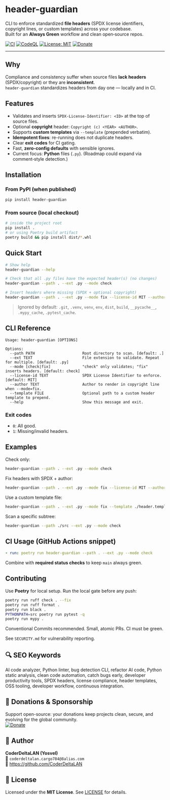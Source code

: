 # header-guardian

CLI to enforce standardized **file headers** (SPDX license identifiers, copyright lines, or custom templates) across your codebase.  
Built for an **Always Green** workflow and clean open‑source repos.

[![CI](https://github.com/CoderDeltaLAN/header-guardian/actions/workflows/ci.yml/badge.svg?branch=main)](https://github.com/CoderDeltaLAN/header-guardian/actions/workflows/ci.yml)
[![CodeQL](https://github.com/CoderDeltaLAN/header-guardian/actions/workflows/codeql.yml/badge.svg?branch=main)](https://github.com/CoderDeltaLAN/header-guardian/actions/workflows/codeql.yml)
[![License: MIT](https://img.shields.io/badge/License-MIT-blue.svg)](LICENSE)
[![Donate](https://img.shields.io/badge/Donate-PayPal-0070ba?logo=paypal&logoColor=white)](https://www.paypal.com/donate/?hosted_button_id=YVENCBNCZWVPW) 

---

## Why

Compliance and consistency suffer when source files **lack headers** (SPDX/copyright) or they are **inconsistent**.  
`header-guardian` standardizes headers from day one — locally and in CI.

## Features

- Validates and inserts `SPDX-License-Identifier: <ID>` at the top of source files.
- Optional **copyright** header: `Copyright (c) <YEAR> <AUTHOR>`.
- Supports **custom templates** via `--template` (prepended verbatim).
- **Idempotent fixes**: re-running does not duplicate headers.
- Clear **exit codes** for CI gating.
- Fast, **zero‑config defaults** with sensible ignores.
- Current focus: **Python** files (`.py`). (Roadmap could expand via comment‑style detection.)

## Installation

### From PyPI (when published)
```bash
pip install header-guardian
```

### From source (local checkout)
```bash
# inside the project root
pip install .
# or using Poetry build artifact
poetry build && pip install dist/*.whl
```

## Quick Start

```bash
# Show help
header-guardian --help

# Check that all .py files have the expected header(s) (no changes)
header-guardian --path . --ext .py --mode check

# Insert headers where missing (SPDX + optional copyright)
header-guardian --path . --ext .py --mode fix --license-id MIT --author "CoderDeltaLAN"
```

> Ignored by default: `.git`, `.venv`, `venv`, `env`, `dist`, `build`, `__pycache__`, `.mypy_cache`, `.pytest_cache`.

## CLI Reference

```
Usage: header-guardian [OPTIONS]

Options:
  --path PATH                     Root directory to scan. [default: .]
  --ext TEXT                      File extension to validate. Repeat for multiple. [default: .py]
  --mode [check|fix]              "check" only validates; "fix" inserts headers. [default: check]
  --license-id TEXT               SPDX License Identifier to enforce. [default: MIT]
  --author TEXT                   Author to render in copyright line when --mode=fix.
  --template FILE                 Optional path to a custom header template to prepend.
  --help                          Show this message and exit.
```

### Exit codes
- `0`: All good.
- `1`: Missing/invalid headers.

## Examples

Check only:
```bash
header-guardian --path . --ext .py --mode check
```

Fix headers with SPDX + author:
```bash
header-guardian --path . --ext .py --mode fix --license-id MIT --author "CoderDeltaLAN"
```

Use a custom template file:
```bash
header-guardian --path . --ext .py --mode fix --template ./header.template
```

Scan a specific subtree:
```bash
header-guardian --path ./src --ext .py --mode check
```

## CI Usage (GitHub Actions snippet)

```yaml
- run: poetry run header-guardian --path . --ext .py --mode check
```
Combine with **required status checks** to keep `main` always green.

## Contributing

Use **Poetry** for local setup. Run the local gate before any push:
```bash
poetry run ruff check . --fix
poetry run ruff format .
poetry run black .
PYTHONPATH=src poetry run pytest -q
poetry run mypy .
```
Conventional Commits recommended. Small, atomic PRs. CI must be green.

See `SECURITY.md` for vulnerability reporting.

## 🔍 SEO Keywords

AI code analyzer, Python linter, bug detection CLI, refactor AI code, Python static analysis, clean code automation, catch bugs early, developer productivity tools, SPDX headers, license compliance, header templates, OSS tooling, developer workflow, continuous integration.

## 💖 Donations & Sponsorship

Support open-source: your donations keep projects clean, secure, and evolving for the global community.  
[![Donate](https://img.shields.io/badge/Donate-PayPal-0070ba?logo=paypal&logoColor=white)](https://www.paypal.com/donate/?hosted_button_id=YVENCBNCZWVPW)

## 👤 Author

**CoderDeltaLAN (Yosvel)**  
📧 `coderdeltalan.cargo784@8alias.com`  
🐙 https://github.com/CoderDeltaLAN

## 📄 License

Licensed under the **MIT License**. See [LICENSE](./LICENSE) for details.

